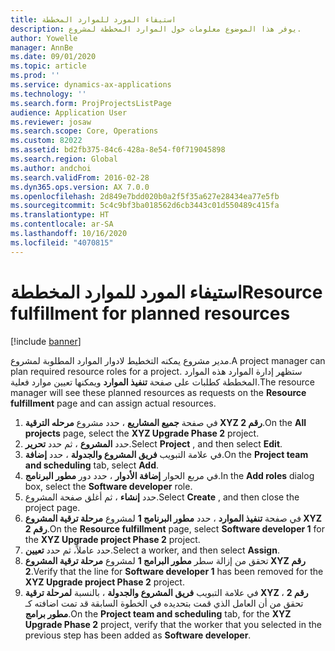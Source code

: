 ```yaml
---
title: استيفاء المورد للموارد المخططة
description: يوفر هذا الموضوع معلومات حول الموارد المخططة لمشروع.
author: Yowelle
manager: AnnBe
ms.date: 09/01/2020
ms.topic: article
ms.prod: ''
ms.service: dynamics-ax-applications
ms.technology: ''
ms.search.form: ProjProjectsListPage
audience: Application User
ms.reviewer: josaw
ms.search.scope: Core, Operations
ms.custom: 82022
ms.assetid: bd2fb375-84c6-428a-8e54-f0f719045898
ms.search.region: Global
ms.author: andchoi
ms.search.validFrom: 2016-02-28
ms.dyn365.ops.version: AX 7.0.0
ms.openlocfilehash: 2d849e7bdd020b0a2f5f35a627e28434ea77e5fb
ms.sourcegitcommit: 5c4c9bf3ba018562d6cb3443c01d550489c415fa
ms.translationtype: HT
ms.contentlocale: ar-SA
ms.lasthandoff: 10/16/2020
ms.locfileid: "4070815"
---
```

# <a name="resource-fulfillment-for-planned-resources"></a><span data-ttu-id="4ecee-103">استيفاء المورد للموارد المخططة</span><span class="sxs-lookup"><span data-stu-id="4ecee-103">Resource fulfillment for planned resources</span></span>

[!include [banner](../includes/banner.md)]

<span data-ttu-id="4ecee-104">مدير مشروع يمكنه التخطيط لادوار الموارد المطلوبة لمشروع.</span><span class="sxs-lookup"><span data-stu-id="4ecee-104">A project manager can plan required resource roles for a project.</span></span> <span data-ttu-id="4ecee-105">ستظهر إدارة الموارد هذه الموارد المخططة كطلبات على صفحة **تنفيذ الموارد** ويمكنها تعيين موارد فعلية.</span><span class="sxs-lookup"><span data-stu-id="4ecee-105">The resource manager will see these planned resources as requests on the **Resource fulfillment** page and can assign actual resources.</span></span>

1. <span data-ttu-id="4ecee-106">في صفحة **جميع المشاريع** ، حدد مشروع **مرحله الترقية XYZ رقم 2**.</span><span class="sxs-lookup"><span data-stu-id="4ecee-106">On the **All projects** page, select the **XYZ Upgrade Phase 2** project.</span></span>
2. <span data-ttu-id="4ecee-107">حدد **المشروع** ، ثم حدد **تحرير**.</span><span class="sxs-lookup"><span data-stu-id="4ecee-107">Select **Project** , and then select **Edit**.</span></span>
3. <span data-ttu-id="4ecee-108">في علامة التبويب **فريق المشروع والجدولة** ، حدد **إضافة**.</span><span class="sxs-lookup"><span data-stu-id="4ecee-108">On the **Project team and scheduling** tab, select **Add**.</span></span>
4. <span data-ttu-id="4ecee-109">في مربع الحوار **إضافة الأدوار** ، حدد دور **مطور البرنامج**.</span><span class="sxs-lookup"><span data-stu-id="4ecee-109">In the **Add roles** dialog box, select the **Software developer** role.</span></span>
5. <span data-ttu-id="4ecee-110">حدد **إنشاء** ، ثم أغلق صفحة المشروع.</span><span class="sxs-lookup"><span data-stu-id="4ecee-110">Select **Create** , and then close the project page.</span></span>
6. <span data-ttu-id="4ecee-111">في صفحة **تنفيذ الموارد** ، حدد **مطور البرنامج 1** لمشروع **مرحلة ترقية المشروع XYZ رقم 2**.</span><span class="sxs-lookup"><span data-stu-id="4ecee-111">On the **Resource fulfillment** page, select **Software developer 1** for the **XYZ Upgrade project Phase 2** project.</span></span>
7. <span data-ttu-id="4ecee-112">حدد عاملاً، ثم حدد **تعيين**.</span><span class="sxs-lookup"><span data-stu-id="4ecee-112">Select a worker, and then select **Assign**.</span></span>
8. <span data-ttu-id="4ecee-113">تحقق من إزالة سطر **مطور البرامج 1** لمشروع **مرحلة ترقية المشروع XYZ رقم 2**.</span><span class="sxs-lookup"><span data-stu-id="4ecee-113">Verify that the line for **Software developer 1** has been removed for the **XYZ Upgrade project Phase 2** project.</span></span>
9. <span data-ttu-id="4ecee-114">في علامة التبويب **فريق المشروع والجدولة** ، بالنسبة **لمرحلة ترقية XYZ رقم 2** ، تحقق من أن العامل الذي قمت بتحديده في الخطوة السابقة قد تمت اضافته كـ **مطور برامج**.</span><span class="sxs-lookup"><span data-stu-id="4ecee-114">On the **Project team and scheduling** tab, for the **XYZ Upgrade Phase 2** project, verify that the worker that you selected in the previous step has been added as **Software developer**.</span></span>
